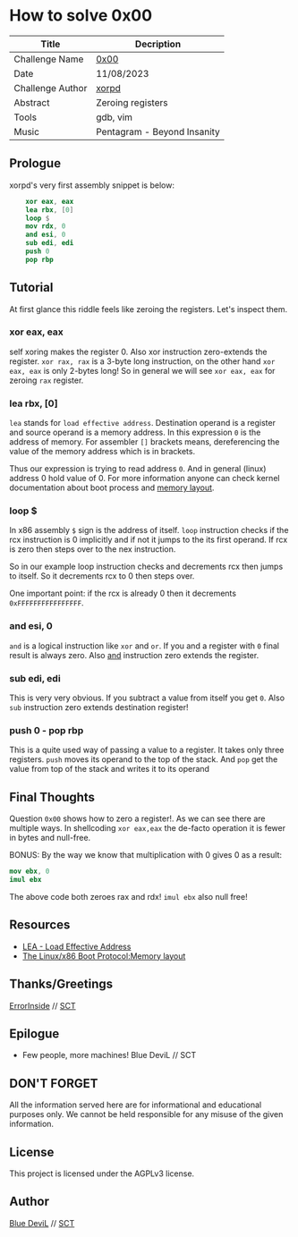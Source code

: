 # How to solve 0x00

| Title                     | Decription                                       |
|---------------------------|--------------------------------------------------|
| Challenge Name            | [0x00][challenge]                                |
| Date                      | 11/08/2023                                       |
| Challenge Author          | [xorpd][web-xorpd]                               |
| Abstract                  | Zeroing registers                                |
| Tools                     | gdb, vim                                         |
| Music                     | Pentagram - Beyond Insanity                      |

## Prologue

xorpd's very first assembly snippet is below:

```nasm
    xor eax, eax
    lea rbx, [0]
    loop $
    mov rdx, 0
    and esi, 0
    sub edi, edi
    push 0
    pop rbp
```

## Tutorial

At first glance this riddle feels like zeroing the registers. Let's inspect
them.

### xor eax, eax

self xoring makes the register 0. Also xor instruction zero-extends the
register. `xor rax, rax` is a 3-byte long instruction, on the other hand
`xor eax, eax` is only 2-bytes long! So in general we will see `xor eax, eax`
for zeroing `rax` register.

### lea rbx, [0]

`lea` stands for `load effective address`. Destination operand is a register
and source operand is a memory address. In this expression `0` is the address
of memory. For assembler `[]` brackets means, dereferencing the  value of the
memory address which is in brackets.

Thus our expression is trying to read address `0`. And in general (linux)
address 0 hold value of 0. For more information anyone can check kernel
documentation about boot process and [memory layout][web-kernel-memory-layout].

### loop $

In x86 assembly `$` sign is the address of itself. `loop` instruction checks
if the rcx instruction is 0 implicitly and if not it jumps to the its first
operand. If rcx is zero then steps over to the nex instruction.

So in our example loop instruction checks and decrements rcx then jumps to
itself. So it decrements rcx to 0 then steps over.

One important point: if the rcx is already 0 then it decrements
`0xFFFFFFFFFFFFFFFF`.

### and esi, 0

`and` is a logical instruction like `xor` and `or`. If you and a register with
`0` final result is always zero. Also [and][web-intel-and] instruction zero
extends the register.

### sub edi, edi

This is very very obvious. If you subtract a value from itself you get `0`.
Also `sub` instruction zero extends destination register!

### push 0 - pop rbp

This is a quite used way of passing a value to a register. It takes only three
registers. `push` moves its operand to the top of the stack. And `pop` get the
value from top of the stack and writes it to its operand

## Final Thoughts

Question `0x00` shows how to zero a register!. As we can see there are multiple
ways. In shellcoding `xor eax,eax` the de-facto operation it is fewer in bytes
and null-free.

BONUS: By the way we know that multiplication with 0 gives 0 as a result:

```nasm
mov ebx, 0
imul ebx
```

The above code both zeroes rax and rdx! `imul ebx` also null free!

## Resources

* [LEA - Load Effective Address][web-intel-lea]
* [The Linux/x86 Boot Protocol:Memory layout][web-kernel-memory-layout]

## Thanks/Greetings

[ErrorInside][web-ei] // [SCT][web-sct]

## Epilogue

* Few people, more machines! Blue DeviL // SCT

## DON'T FORGET

All the information served here are for informational and educational purposes
only. We cannot be held responsible for any misuse of the given information.

## License

This project is licensed under the AGPLv3 license.

## Author

[Blue DeviL][web-bd] // [SCT][web-sct]

[web-bd]:  https://gitlab.com/bluedevil
[web-ei]:  https://gitlab.com/error.inside
[web-xorpd]: https://github.com/xorpd
[web-sct]: http://www.sctzine.com
[challenge]: https://www.xorpd.net/pages/xchg_rax/snip_00.html
[web-intel-lea]: https://www.felixcloutier.com/x86/lea.html
[web-kernel-memory-layout]: https://www.kernel.org/doc/html/v5.6/x86/boot.html#memory-layout
[web-intel-and]: https://www.felixcloutier.com/x86/and
